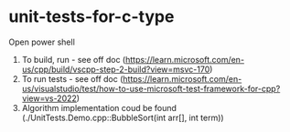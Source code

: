 # unit-tests-for-c-type

Open power shell

1. To build, run - see off doc (https://learn.microsoft.com/en-us/cpp/build/vscpp-step-2-build?view=msvc-170)
2. To run tests - see off doc (https://learn.microsoft.com/en-us/visualstudio/test/how-to-use-microsoft-test-framework-for-cpp?view=vs-2022)
3. Algorithm implementation coud be found (./UnitTests.Demo.cpp::BubbleSort(int arr[], int term))
